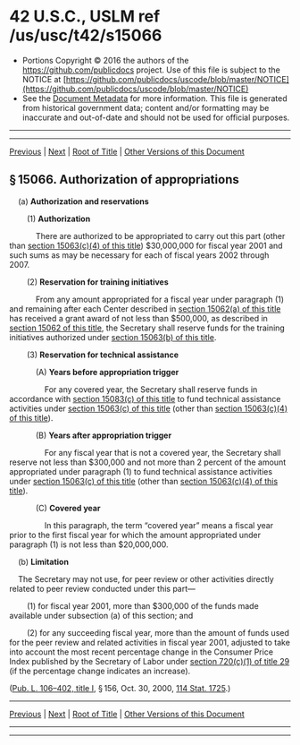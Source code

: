 ---
---

# 42 U.S.C., USLM ref /us/usc/t42/s15066

* Portions Copyright © 2016 the authors of the https://github.com/publicdocs project.
  Use of this file is subject to the NOTICE at [https://github.com/publicdocs/uscode/blob/master/NOTICE](https://github.com/publicdocs/uscode/blob/master/NOTICE)
* See the [Document Metadata](././../../../../../..//README.md) for more information.
  This file is generated from historical government data; content and/or formatting may be inaccurate and out-of-date and should not be used for official purposes.

----------
----------

[Previous](./../../../../../..//us/usc/t42/ch144/schI/ptD/m__us_usc_t42_s15065.md) | [Next](./../../../../../..//us/usc/t42/ch144/schI/ptE/m__us_usc_t42_ch144_schI_ptE.md) | [Root of Title](./../../../../../../) | [Other Versions of this Document](https://publicdocs.github.io/go/links?ns=uslm&ref=%2Fus%2Fusc%2Ft42%2Fs15066)

## § 15066. Authorization of appropriations

    (a) __Authorization and reservations__ 

        (1) __Authorization__ 

            There are authorized to be appropriated to carry out this part (other than [section 15063(c)(4) of this title][/us/usc/t42/s15063/c/4]) $30,000,000 for fiscal year 2001 and such sums as may be necessary for each of fiscal years 2002 through 2007.

        (2) __Reservation for training initiatives__ 

            From any amount appropriated for a fiscal year under paragraph (1) and remaining after each Center described in [section 15062(a) of this title][/us/usc/t42/s15062/a] has received a grant award of not less than $500,000, as described in [section 15062 of this title][/us/usc/t42/s15062], the Secretary shall reserve funds for the training initiatives authorized under [section 15063(b) of this title][/us/usc/t42/s15063/b].

        (3) __Reservation for technical assistance__ 

            (A) __Years before appropriation trigger__ 

                For any covered year, the Secretary shall reserve funds in accordance with [section 15083(c) of this title][/us/usc/t42/s15083/c] to fund technical assistance activities under [section 15063(c) of this title][/us/usc/t42/s15063/c] (other than [section 15063(c)(4) of this title][/us/usc/t42/s15063/c/4]).

            (B) __Years after appropriation trigger__ 

                For any fiscal year that is not a covered year, the Secretary shall reserve not less than $300,000 and not more than 2 percent of the amount appropriated under paragraph (1) to fund technical assistance activities under [section 15063(c) of this title][/us/usc/t42/s15063/c] (other than [section 15063(c)(4) of this title][/us/usc/t42/s15063/c/4]).

            (C) __Covered year__ 

                In this paragraph, the term “covered year” means a fiscal year prior to the first fiscal year for which the amount appropriated under paragraph (1) is not less than $20,000,000.

    (b) __Limitation__ 

    The Secretary may not use, for peer review or other activities directly related to peer review conducted under this part—

        (1) for fiscal year 2001, more than $300,000 of the funds made available under subsection (a) of this section; and

        (2) for any succeeding fiscal year, more than the amount of funds used for the peer review and related activities in fiscal year 2001, adjusted to take into account the most recent percentage change in the Consumer Price Index published by the Secretary of Labor under [section 720(c)(1) of title 29][/us/usc/t29/s720/c/1] (if the percentage change indicates an increase).

([Pub. L. 106–402, title I][/us/pl/106/402/tI], § 156, Oct. 30, 2000, [114 Stat. 1725][/us/stat/114/1725].)

----------

[Previous](./../../../../../..//us/usc/t42/ch144/schI/ptD/m__us_usc_t42_s15065.md) | [Next](./../../../../../..//us/usc/t42/ch144/schI/ptE/m__us_usc_t42_ch144_schI_ptE.md) | [Root of Title](./../../../../../../) | [Other Versions of this Document](https://publicdocs.github.io/go/links?ns=uslm&ref=%2Fus%2Fusc%2Ft42%2Fs15066)

----------
----------

[/us/usc/t42/s15063/c/4]: https://publicdocs.github.io/go/links?ns=uslm&ref=%2Fus%2Fusc%2Ft42%2Fs15063%2Fc%2F4
[/us/usc/t42/s15062/a]: https://publicdocs.github.io/go/links?ns=uslm&ref=%2Fus%2Fusc%2Ft42%2Fs15062%2Fa
[/us/usc/t42/s15062]: https://publicdocs.github.io/go/links?ns=uslm&ref=%2Fus%2Fusc%2Ft42%2Fs15062
[/us/usc/t42/s15063/b]: https://publicdocs.github.io/go/links?ns=uslm&ref=%2Fus%2Fusc%2Ft42%2Fs15063%2Fb
[/us/usc/t42/s15083/c]: https://publicdocs.github.io/go/links?ns=uslm&ref=%2Fus%2Fusc%2Ft42%2Fs15083%2Fc
[/us/usc/t42/s15063/c]: https://publicdocs.github.io/go/links?ns=uslm&ref=%2Fus%2Fusc%2Ft42%2Fs15063%2Fc
[/us/usc/t42/s15063/c/4]: https://publicdocs.github.io/go/links?ns=uslm&ref=%2Fus%2Fusc%2Ft42%2Fs15063%2Fc%2F4
[/us/usc/t42/s15063/c]: https://publicdocs.github.io/go/links?ns=uslm&ref=%2Fus%2Fusc%2Ft42%2Fs15063%2Fc
[/us/usc/t42/s15063/c/4]: https://publicdocs.github.io/go/links?ns=uslm&ref=%2Fus%2Fusc%2Ft42%2Fs15063%2Fc%2F4
[/us/usc/t29/s720/c/1]: https://publicdocs.github.io/go/links?ns=uslm&ref=%2Fus%2Fusc%2Ft29%2Fs720%2Fc%2F1
[/us/pl/106/402/tI]: https://publicdocs.github.io/go/links?ns=uslm&ref=%2Fus%2Fpl%2F106%2F402%2FtI
[/us/stat/114/1725]: https://publicdocs.github.io/go/links?ns=uslm&ref=%2Fus%2Fstat%2F114%2F1725


